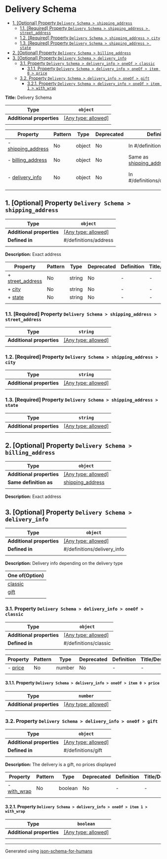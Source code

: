 # Delivery Schema

- [1. [Optional] Property `Delivery Schema > shipping_address`](#shipping_address)
  - [1.1. [Required] Property `Delivery Schema > shipping_address > street_address`](#shipping_address_street_address)
  - [1.2. [Required] Property `Delivery Schema > shipping_address > city`](#shipping_address_city)
  - [1.3. [Required] Property `Delivery Schema > shipping_address > state`](#shipping_address_state)
- [2. [Optional] Property `Delivery Schema > billing_address`](#billing_address)
- [3. [Optional] Property `Delivery Schema > delivery_info`](#delivery_info)
  - [3.1. Property `Delivery Schema > delivery_info > oneOf > classic`](#delivery_info_oneOf_i0)
    - [3.1.1. Property `Delivery Schema > delivery_info > oneOf > item 0 > price`](#delivery_info_oneOf_i0_price)
  - [3.2. Property `Delivery Schema > delivery_info > oneOf > gift`](#delivery_info_oneOf_i1)
    - [3.2.1. Property `Delivery Schema > delivery_info > oneOf > item 1 > with_wrap`](#delivery_info_oneOf_i1_with_wrap)

**Title:** Delivery Schema

| Type                      | `object`                                                                  |
| ------------------------- | ------------------------------------------------------------------------- |
| **Additional properties** | [[Any type: allowed]](# "Additional Properties of any type are allowed.") |
|                           |                                                                           |

| Property                                 | Pattern | Type   | Deprecated | Definition                                     | Title/Description                            |
| ---------------------------------------- | ------- | ------ | ---------- | ---------------------------------------------- | -------------------------------------------- |
| - [shipping_address](#shipping_address ) | No      | object | No         | In #/definitions/address                       | Exact address                                |
| - [billing_address](#billing_address )   | No      | object | No         | Same as [shipping_address](#shipping_address ) | Exact address                                |
| - [delivery_info](#delivery_info )       | No      | object | No         | In #/definitions/delivery_info                 | Delivery info depending on the delivery type |
|                                          |         |        |            |                                                |                                              |

## <a name="shipping_address"></a>1. [Optional] Property `Delivery Schema > shipping_address`

| Type                      | `object`                                                                  |
| ------------------------- | ------------------------------------------------------------------------- |
| **Additional properties** | [[Any type: allowed]](# "Additional Properties of any type are allowed.") |
| **Defined in**            | #/definitions/address                                                     |
|                           |                                                                           |

**Description:** Exact address

| Property                                              | Pattern | Type   | Deprecated | Definition | Title/Description |
| ----------------------------------------------------- | ------- | ------ | ---------- | ---------- | ----------------- |
| + [street_address](#shipping_address_street_address ) | No      | string | No         | -          | -                 |
| + [city](#shipping_address_city )                     | No      | string | No         | -          | -                 |
| + [state](#shipping_address_state )                   | No      | string | No         | -          | -                 |
|                                                       |         |        |            |            |                   |

### <a name="shipping_address_street_address"></a>1.1. [Required] Property `Delivery Schema > shipping_address > street_address`

| Type                      | `string`                                                                  |
| ------------------------- | ------------------------------------------------------------------------- |
| **Additional properties** | [[Any type: allowed]](# "Additional Properties of any type are allowed.") |
|                           |                                                                           |

### <a name="shipping_address_city"></a>1.2. [Required] Property `Delivery Schema > shipping_address > city`

| Type                      | `string`                                                                  |
| ------------------------- | ------------------------------------------------------------------------- |
| **Additional properties** | [[Any type: allowed]](# "Additional Properties of any type are allowed.") |
|                           |                                                                           |

### <a name="shipping_address_state"></a>1.3. [Required] Property `Delivery Schema > shipping_address > state`

| Type                      | `string`                                                                  |
| ------------------------- | ------------------------------------------------------------------------- |
| **Additional properties** | [[Any type: allowed]](# "Additional Properties of any type are allowed.") |
|                           |                                                                           |

## <a name="billing_address"></a>2. [Optional] Property `Delivery Schema > billing_address`

| Type                      | `object`                                                                  |
| ------------------------- | ------------------------------------------------------------------------- |
| **Additional properties** | [[Any type: allowed]](# "Additional Properties of any type are allowed.") |
| **Same definition as**    | [shipping_address](#shipping_address)                                     |
|                           |                                                                           |

**Description:** Exact address

## <a name="delivery_info"></a>3. [Optional] Property `Delivery Schema > delivery_info`

| Type                      | `object`                                                                  |
| ------------------------- | ------------------------------------------------------------------------- |
| **Additional properties** | [[Any type: allowed]](# "Additional Properties of any type are allowed.") |
| **Defined in**            | #/definitions/delivery_info                                               |
|                           |                                                                           |

**Description:** Delivery info depending on the delivery type

| One of(Option)                     |
| ---------------------------------- |
| [classic](#delivery_info_oneOf_i0) |
| [gift](#delivery_info_oneOf_i1)    |
|                                    |

### <a name="delivery_info_oneOf_i0"></a>3.1. Property `Delivery Schema > delivery_info > oneOf > classic`

| Type                      | `object`                                                                  |
| ------------------------- | ------------------------------------------------------------------------- |
| **Additional properties** | [[Any type: allowed]](# "Additional Properties of any type are allowed.") |
| **Defined in**            | #/definitions/classic                                                     |
|                           |                                                                           |

| Property                                  | Pattern | Type   | Deprecated | Definition | Title/Description |
| ----------------------------------------- | ------- | ------ | ---------- | ---------- | ----------------- |
| - [price](#delivery_info_oneOf_i0_price ) | No      | number | No         | -          | -                 |
|                                           |         |        |            |            |                   |

#### <a name="delivery_info_oneOf_i0_price"></a>3.1.1. Property `Delivery Schema > delivery_info > oneOf > item 0 > price`

| Type                      | `number`                                                                  |
| ------------------------- | ------------------------------------------------------------------------- |
| **Additional properties** | [[Any type: allowed]](# "Additional Properties of any type are allowed.") |
|                           |                                                                           |

### <a name="delivery_info_oneOf_i1"></a>3.2. Property `Delivery Schema > delivery_info > oneOf > gift`

| Type                      | `object`                                                                  |
| ------------------------- | ------------------------------------------------------------------------- |
| **Additional properties** | [[Any type: allowed]](# "Additional Properties of any type are allowed.") |
| **Defined in**            | #/definitions/gift                                                        |
|                           |                                                                           |

**Description:** The delivery is a gift, no prices displayed

| Property                                          | Pattern | Type    | Deprecated | Definition | Title/Description |
| ------------------------------------------------- | ------- | ------- | ---------- | ---------- | ----------------- |
| - [with_wrap](#delivery_info_oneOf_i1_with_wrap ) | No      | boolean | No         | -          | -                 |
|                                                   |         |         |            |            |                   |

#### <a name="delivery_info_oneOf_i1_with_wrap"></a>3.2.1. Property `Delivery Schema > delivery_info > oneOf > item 1 > with_wrap`

| Type                      | `boolean`                                                                 |
| ------------------------- | ------------------------------------------------------------------------- |
| **Additional properties** | [[Any type: allowed]](# "Additional Properties of any type are allowed.") |
|                           |                                                                           |

----------------------------------------------------------------------------------------------------------------------------
Generated using [json-schema-for-humans](https://github.com/coveooss/json-schema-for-humans)